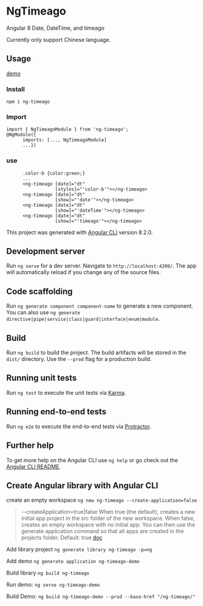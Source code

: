 # NgTimeago

Angular 8 Date, DateTime, and timeago

Currently only support Chinese language.

## Usage

[demo](https://joyingsoft.github.io/ng-timeago/)

### Install

`npm i ng-timeago`

### Import

```angular
import { NgTimeagoModule } from 'ng-timeago';
@NgModule({
      imports: [..., NgTimeagoModule]
      ...})
```

### use

```angular
      .color-b {color:green;}
      ...
      <ng-timeago [date]="dt"
                  [styles]="'color-b'"></ng-timeago>
      <ng-timeago [date]="dt"
                  [show]="'date'"></ng-timeago>
      <ng-timeago [date]="dt"
                  [show]="'dateTime'"></ng-timeago>
      <ng-timeago [date]="dt"
                  [show]="'timeago'"></ng-timeago>
```

This project was generated with [Angular CLI](https://github.com/angular/angular-cli) version 8.2.0.

## Development server

Run `ng serve` for a dev server. Navigate to `http://localhost:4200/`. The app will automatically reload if you change any of the source files.

## Code scaffolding

Run `ng generate component component-name` to generate a new component. You can also use `ng generate directive|pipe|service|class|guard|interface|enum|module`.

## Build

Run `ng build` to build the project. The build artifacts will be stored in the `dist/` directory. Use the `--prod` flag for a production build.

## Running unit tests

Run `ng test` to execute the unit tests via [Karma](https://karma-runner.github.io).

## Running end-to-end tests

Run `ng e2e` to execute the end-to-end tests via [Protractor](http://www.protractortest.org/).

## Further help

To get more help on the Angular CLI use `ng help` or go check out the [Angular CLI README](https://github.com/angular/angular-cli/blob/master/README.md).


## Create Angular library with Angular CLI

create an empty workspace `ng new ng-timeago --create-application=false`

> --createApplication=true|false
> When true (the default), creates a new initial app project in the src folder of the new workspace.
> When false, creates an empty workspace with no initial app.
> You can then use the generate application command so that all apps are created in the projects folder.
> Default: true [doc](https://angular.io/cli/new)

Add library project `ng generate library ng-timeago -p=ng`

Add demo `ng generate application ng-timeago-demo`

Build library `ng build ng-timeago`

Run demo: `ng serve ng-timeago-demo`

Build Demo: `ng build ng-timeago-demo --prod --base-href "/ng-timeago/"`
